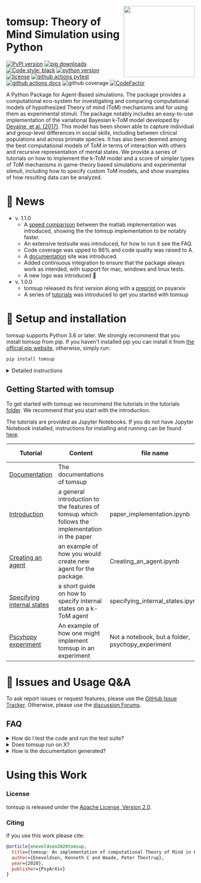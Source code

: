 <a href="https://github.com/KennethEnevoldsen/tomsup"><img src="https://github.com/KennethEnevoldsen/tomsup/raw/master/img/icon_black2.png" width="190" align="right" /></a>

# tomsup: Theory of Mind Simulation using Python 

[![PyPI version](https://badge.fury.io/py/tomsup.svg)](https://pypi.org/project/tomsup/)
[![pip downloads](https://img.shields.io/pypi/dm/tomsup.svg)](https://pypi.org/project/tomsup/)
[![Code style: black](https://img.shields.io/badge/Code%20Style-Black-black)](https://black.readthedocs.io/en/stable/the_black_code_style/current_style.html)
[![python version](https://img.shields.io/badge/Python-%3E=3.6-blue)](https://github.com/KennethEnevoldsen/tomsup)
[![license](https://img.shields.io/badge/license-Apache--2.0-blue)](https://github.com/KennethEnevoldsen/tomsup/blob/master/LICENSE)
[![github actions pytest](https://github.com/KennethEnevoldsen/tomsup/actions/workflows/pytest-cov-comment.yml/badge.svg)](https://github.com/KennethEnevoldsen/tomsup/actions)
[![github actions docs](https://github.com/KennethEnevoldsen/tomsup/actions/workflows/documentation.yml/badge.svg)](https://KennethEnevoldsen.github.io/tomsup/)
![github coverage](https://img.shields.io/endpoint?url=https://gist.githubusercontent.com/KennethEnevoldsen/ba4cb2310c5b370dc2c49d0be0a7e3ec/raw/badge-tomsup-pytest-coverage.json)
[![CodeFactor](https://www.codefactor.io/repository/github/KennethEnevoldsen/tomsup/badge)](https://www.codefactor.io/repository/github/KennethEnevoldsen/tomsup)


A Python Package for Agent-Based simulations. The package provides a computational eco-system for investigating and comparing computational models of hypothesized Theory of mind (ToM) mechanisms and for using them as experimental stimuli. The package notably includes an easy-to-use implementation of the variational Bayesian k-ToM model developed by [Devaine, et al. (2017)](http://dx.plos.org/10.1371/journal.pcbi.1005833). This model has been shown able to capture individual and group-level differences in social skills, including between clinical populations and across primate species. It has also been deemed among the best computational models of ToM in terms of interaction with others and recursive representation of mental states. We provide a series of tutorials on how to implement the k-ToM model and a score of simpler types of ToM mechanisms in game-theory based simulations and experimental stimuli, including how to specify custom ToM models, and show examples of how resulting data can be analyzed.

# 📰 News

- v. 1.1.0
  - A [speed comparison](missing) between the matlab implementation was introduced, showing the the tomsup implementation to be notably faster.
  - An extensive testsuite was introduced, for how to run it see the FAQ.
  - Code coverage was upped to 86% and code quality was raised to A.
  - A [documentation](https://KennethEnevoldsen.github.io/tomsup/) site was introduced.
  - Added continiuous integration to ensure that the package always work as intended, with support for mac, windows and linux tests.
  - A new logo was introduced 🌟
- v. 1.0.0
  - tomsup released its first version along with a [preprint](https://psyarxiv.com/zcgkv/) on psyarxiv
  - A series of [tutorials](https://KennethEnevoldsen.github.io/tomsup/using-tomsup) was introduced to get you started with tomsup

# 🔧 Setup and installation

tomsup supports Python 3.6 or later. We strongly recommend that you install tomsup from pip. If you haven't installed pip you can install it from [the official pip website](https://pip.pypa.io/en/stable/installing/), otherwise, simply run:

```bash
pip install tomsup 
```

<details>
  <summary>Detailed instructions</summary>

  You can also install it directly from github by simply running:
  ```bash
  pip install git+https://github.com/KennethEnevoldsen/tomsup.git
  ```

  or more explicitly:
  ```bash
  git clone https://github.com/KennethEnevoldsen/tomsup.git
  cd tomsup
  pip3 install -e .
  ```


</details>


## Getting Started with tomsup
To get started with tomsup we recommend the tutorials in the tutorials [folder](https://github.com/KennethEnevoldsen/tomsup/tree/master/tutorials). We recommend that you start with the introduction.

The tutorials are provided as Jupyter Notebooks. If you do not have Jupyter Notebook installed, instructions for installing and running can be found [here]( http://jupyter.org/install). 


| Tutorial                                                                                                                         | Content                                                                                        | file name                                         |       Open with                                                                                                                                                                                    |
| -------------------------------------------------------------------------------------------------------------------------------- | ---------------------------------------------------------------------------------------------- | ------------------------------------------------- | ------------------------------------------------------------------------------------------------------------------------------------------------------------------------------------------------------ |
| [Documentation](https://kennethenevoldsen.github.io/tomsup/)                     | The documentations of tomsup |                        |  |
| [Introduction](https://github.com/KennethEnevoldsen/tomsup/blob/master/tutorials/paper_implementation.ipynb)                     | a general introduction to the features of tomsup which follows the implementation in the paper | paper_implementation.ipynb                        | [![Open In Colab](https://colab.research.google.com/assets/colab-badge.svg)](https://colab.research.google.com/github/KennethEnevoldsen/tomsup/blob/master/tutorials/paper_implementation.ipynb)       |
| [Creating an agent](https://github.com/KennethEnevoldsen/tomsup/blob/master/tutorials/Creating_an_agent.ipynb)                   | an example of how you would create new agent for the package.                                  | Creating_an_agent.ipynb                           | [![Open In Colab](https://colab.research.google.com/assets/colab-badge.svg)](https://colab.research.google.com/github/KennethEnevoldsen/tomsup/blob/master/tutorials/Creating_an_agent.ipynb)          |
| [Specifying internal states](https://github.com/KennethEnevoldsen/tomsup/blob/master/tutorials/specifying_internal_states.ipynb) | a short guide on how to specify internal states on a k-ToM agent                               | specifying_internal_states.ipynb                  | [![Open In Colab](https://colab.research.google.com/assets/colab-badge.svg)](https://colab.research.google.com/github/KennethEnevoldsen/tomsup/blob/master/tutorials/specifying_internal_states.ipynb) |
| [Pscyhopy experiment](https://github.com/KennethEnevoldsen/tomsup/tree/master/tutorials/psychopy_experiment)                     | An example of how one might implement tomsup in an experiment                                  | Not a notebook, but a folder, psychopy_experiment | [![Open in Github](https://img.shields.io/badge/%20-Open%20in%20GitHub-black?style=plastic&logo=github)](https://github.com/KennethEnevoldsen/tomsup/tree/master/tutorials/psychopy_experiment)        |


# 🤔 Issues and Usage Q&A

To ask report issues or request features, please use the [GitHub Issue Tracker](https://github.com/KennethEnevoldsen/tomsup/issues). Otherwise, please use the [discussion Forums](https://github.com/KennethEnevoldsen/tomsup/discussions).

## FAQ

<details>
  <summary>How do I test the code and run the test suite?</summary>


tomsup comes with an extensive test suite. In order to run the tests, you'll usually want to clone the repository and build tomsup from the source. This will also install the required development dependencies and test utilities defined in the requirements.txt.


```
pip install -r requirements.txt
pip install pytest

python -m pytest
```

which will run all the test in the `tomsup/tests` folder.

Specific tests can be run using:

```
python -m pytest tomsup/tests/<DesiredTest>.py
```

**Code Coverage**
If you want to check code coverage you can run the following:
```
pip install pytest-cov

python -m pytest--cov=.
```


</details>




<details>
  <summary>Does tomsup run on X?</summary>

  DaCy is intended to run on all major OS, this includes Windows (latest version), MacOS (Catalina) and the latest version of Linux (Ubuntu). Below you can see if DaCy passes its test suite for the system of interest. The first one indicated Linux. Please note these are only the systems DaCy is being actively tested on, if you run on a similar system (e.g. an earlier version of Linux) DaCy will likely run there as well.

| Operating System | Status                                                                                                                                                                                                                      |
| ---------------- | --------------------------------------------------------------------------------------------------------------------------------------------------------------------------------------------------------------------------- |
| Ubuntu (Latest)  | [![github actions pytest ubuntu](https://github.com/kennethenevoldsen/tomsup/actions/workflows/pytest-cov-comment.yml/badge.svg)](https://github.com/kennethenevoldsen/tomsup/actions/workflows/pytest-cov-comment.yml)     |
| MacOS (Catalina) | [![github actions pytest catalina](https://github.com/kennethenevoldsen/tomsup/actions/workflows/pytest_mac_catalina.yml/badge.svg)](https://github.com/kennethenevoldsen/tomsup/actions/workflows/pytest_mac_catalina.yml) |
| Windows (Latest) | [![github actions pytest windows](https://github.com/kennethenevoldsen/tomsup/actions/workflows/pytest_windows.yml/badge.svg)](https://github.com/kennethenevoldsen/tomsup/actions/workflows/pytest_windows.yml)            |

  
</details>


<details>
  <summary>How is the documentation generated?</summary>

  DaCy uses [sphinx](https://www.sphinx-doc.org/en/master/index.html) to generate documentation. It uses the [Furo](https://github.com/pradyunsg/furo) theme with a custom styling.

  To make the documentation you can run:
  
  ```
  # install sphinx, themes and extensions
  pip install sphinx furo sphinx-copybutton sphinxext-opengraph

  # generate html from documentations

  make -C docs html
  ```
  
</details>



# Using this Work
### License
tomsup is released under the [Apache License, Version 2.0](http://www.apache.org/licenses/LICENSE-2.0).

### Citing
If you use this work please cite:
```bibtex
@article{enevoldsen2020tomsup,
  title={tomsup: An implementation of computational Theory of Mind in Python},
  author={Enevoldsen, Kenneth C and Waade, Peter Thestrup},
  year={2020},
  publisher={PsyArXiv}
}
```
